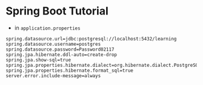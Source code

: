 # Spring Boot Tutorial

- in `application.properties`

```application.properties
spring.datasource.url=jdbc:postgresql://localhost:5432/learning
spring.datasource.username=postgres
spring.datasource.password=Password02117
spring.jpa.hibernate.ddl-auto=create-drop
spring.jpa.show-sql=true
spring.jpa.properties.hibernate.dialect=org.hibernate.dialect.PostgreSQLDialect
spring.jpa.properties.hibernate.format_sql=true
server.error.include-message=always
```